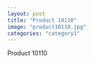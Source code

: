 ```yaml
---
layout: post
title: "Product 10110"
image: "product10110.jpg"
categories: "category1"
---
```

Product 10110
